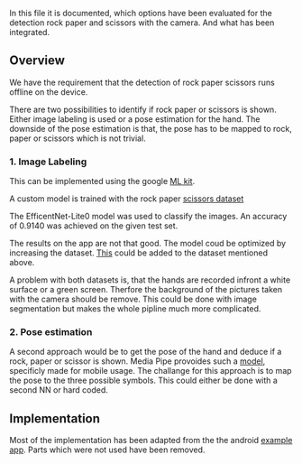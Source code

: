 In this file it is documented, which options have been evaluated for the detection rock paper
and scissors with the camera. And what has been integrated.
## Overview
We have the requirement that the detection of rock paper scissors runs offline on the device.

There are two possibilities to identify if rock paper or scissors is shown. Either image labeling is used
or a pose estimation for the hand. The downside of the pose estimation is that, the pose has to be mapped
to rock, paper or scissors which is not trivial. 

### 1. Image Labeling
This can be implemented using the google [ML kit](https://developers.google.com/ml-kit/vision/image-labeling).

A custom model is trained with the rock paper [scissors dataset](https://www.tensorflow.org/datasets/catalog/rock_paper_scissors)

The EfficentNet-Lite0 model was used to classify the images. An accuracy of 0.9140 was achieved on 
the given test set. 

The results on the app are not that good. The model coud be optimized by increasing the dataset. [This](https://www.kaggle.com/datasets/sanikamal/rock-paper-scissors-dataset) could be added to the dataset mentioned above. 

A problem with both datasets is, that the hands are recorded infront a white surface or a green screen. Therfore the background of the pictures taken with the camera should be remove. This could be done with image segmentation but makes the whole pipline much more complicated.


### 2. Pose estimation

A second approach would be to get the pose of the hand and deduce if a rock, paper or scissor is shown. Media Pipe provoides such a [model](https://google.github.io/mediapipe/solutions/hands), specificly made for mobile usage. The challange for this approach is to map the pose to the three possible symbols. This could either be done with a second NN or hard coded.

## Implementation

Most of the implementation has been adapted from the the android [example app](https://github.com/googlesamples/mlkit/tree/master/android/vision-quickstart). Parts which were not used have been removed. 
